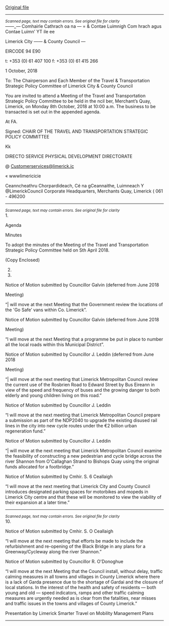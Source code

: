 [Original file](https://www.limerick.ie/sites/default/files/media/documents/2018-10/8th%20Oct%202018%20-%20Agenda%20Travel%20and%20Transportation%20Strategic%20Policy%20Committee.pdf)

---
*<small>Scanned page, text may contain errors. See original file for clarity</small>*  
_—_—_— Comhairle Cathrach oa na — =
& Contae Luimnigh Com hrach agus Contae Luimn’
YT ile ee

Limerick City
—— & County Council —

EIRCODE 94 E90

t: +353 (0) 61 407 100
f: +353 (0) 61 415 266

1 October, 2018

To: The Chairperson and Each Member of the Travel & Transportation Strategic Policy
Committee of Limerick City & County Council

You are invited to attend a Meeting of the Travel and Transportation Strategic Policy Committee to
be held in the ncil ber, Merchant’s Quay, Limerick, on Monday 8th October, 2018 at
10:00 a.m. The business to be transacted is set out in the appended agenda.

At FA.

Signed:
CHAIR OF THE TRAVEL AND TRANSPORTATION STRATEGIC POLICY COMMITTEE

Kk

DIRECTO SERVICE
PHYSICAL DEVELOPMENT DIRECTORATE

@ Customerservices@limerick.ic

« wwwlimericicie

Ceanncheathru Chorpardideach, Cé na gCeannaithe, Luimneach Y @LimerickCouncil
Corporate Headquarters, Merchants Quay, Limerick ( 061 - 496200


---
*<small>Scanned page, text may contain errors. See original file for clarity</small>*  
1.

Agenda

Minutes

To adopt the minutes of the Meeting of the Travel and Transportation Strategic Policy
Committee held on Sth April 2018.

(Copy Enclosed)

2.

3.

Notice of Motion submitted by Councillor Galvin (deferred from June 2018

Meeting)

“| will move at the next Meeting that the Government review the locations of the
'Go Safe’ vans within Co. Limerick”.

Notice of Motion submitted by Councillor Galvin (deferred from June 2018

Meeting)

“I will move at the next Meeting that a programme be put in place to number all the
local roads within this Municipal District”.

Notice of Motion submitted by Councillor J. Leddin (deferred from June 2018

Meeting)

“| will move at the next meeting that Limerick Metropolitan Council review the
current use of the Rosbrien Road to Edward Street by Bus Eireann in view of the
speed and frequency of buses and the growing danger to both elderly and young
children living on this road.”

Notice of Motion submitted by Councillor J. Leddin

“I will move at the next meeting that Limerick Metropolitan Council prepare a
submission as part of the NDP2040 to upgrade the existing disused rail lines in the
city into new cycle routes under the €2 billion urban regeneration fund.”

Notice of Motion submitted by Councillor J. Leddin

“| will move at the next meeting that Limerick Metropolitan Council examine the
feasibility of constructing a new pedestrian and cycle bridge across the river Shannon
from O'Callaghan Strand to Bishops Quay using the original funds allocated for a
footbridge.”

Notice of Motion submitted by Cmhir. S. 6 Ceallaigh

“I will move at the next meeting that Limerick City and County Council introduces
designated parking spaces for motorbikes and mopeds in Limerick City centre and
that these will be monitored to view the viability of their expansion at a later time.”


---
*<small>Scanned page, text may contain errors. See original file for clarity</small>*  
10.

Notice of Motion submitted by Cmhir. S. O Ceallaigh

“I will move at the next meeting that efforts be made to include the refurbishment
and re-opening of the Black Bridge in any plans for a Greenway/Cycleway along the
river Shannon.”

Notice of Motion submitted by Councillor R. O'Donoghue

“I will move at the next Meeting that the Council install, without delay, traffic
calming measures in all towns and villages in County Limerick where there is a lack of
Garda presence due to the shortage of Gardai and the closure of local stations. In
the interest of the health and safety of residents — both young and old — speed
indicators, ramps and other traffic calming measures are urgently needed as is clear
from the fatalities, near misses and traffic issues in the towns and villages of County
Limerick.”

Presentation by Limerick Smarter Travel on Mobility Management Plans


---
